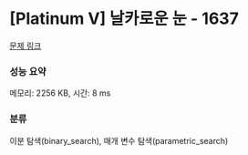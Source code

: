 # [Platinum V] 날카로운 눈 - 1637 

[문제 링크](https://www.acmicpc.net/problem/1637) 

### 성능 요약

메모리: 2256 KB, 시간: 8 ms

### 분류

이분 탐색(binary_search), 매개 변수 탐색(parametric_search)

